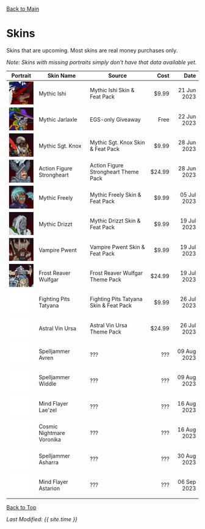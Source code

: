 [Back to Main](index.md)

# Skins

Skins that are upcoming. Most skins are real money purchases only.

*Note: Skins with missing portraits simply don't have that data available yet.*

| Portrait | Skin Name | Source | Cost | Date |
|---|---|---|--:|--:|
| ![Mythic Ishi Portrait](images/skin_portraits/mythicishi.png) | Mythic Ishi | Mythic Ishi Skin & Feat Pack | $9.99 | 21 Jun 2023 |
| ![Mythic Jarlaxle Portrait](images/skin_portraits/mythicjarlaxle.png) | Mythic Jarlaxle | EGS-only Giveaway | Free | 22 Jun 2023 |
| ![Mythic Sgt. Knox Portrait](images/skin_portraits/mythicsgt.knox.png) | Mythic Sgt. Knox | Mythic Sgt. Knox Skin & Feat Pack | $9.99 | 28 Jun 2023 |
| ![Action Figure Strongheart Portrait](images/skin_portraits/actionfigurestrongheart.png) | Action Figure Strongheart | Action Figure Strongheart Theme Pack | $24.99 | 28 Jun 2023 |
| ![Mythic Freely Portrait](images/skin_portraits/mythicfreely.png) | Mythic Freely | Mythic Freely Skin & Feat Pack | $9.99 | 05 Jul 2023 |
| ![Mythic Drizzt Portrait](images/skin_portraits/mythicdrizzt.png) | Mythic Drizzt | Mythic Drizzt Skin & Feat Pack | $9.99 | 19 Jul 2023 |
| ![Vampire Pwent Portrait](images/skin_portraits/vampirepwent.png) | Vampire Pwent | Vampire Pwent Skin & Feat Pack | $9.99 | 19 Jul 2023 |
| ![Frost Reaver Wulfgar Portrait](images/skin_portraits/frostreaverwulfgar.png) | Frost Reaver Wulfgar | Frost Reaver Wulfgar Theme Pack | $24.99 | 19 Jul 2023 |
| ![Empty Placeholder](images/skin_portraits/unknown.png) | Fighting Pits Tatyana | Fighting Pits Tatyana Skin & Feat Pack | $9.99 | 26 Jul 2023 |
| ![Empty Placeholder](images/skin_portraits/unknown.png) | Astral Vin Ursa | Astral Vin Ursa Theme Pack | $24.99 | 26 Jul 2023 |
| ![Empty Placeholder](images/skin_portraits/unknown.png) | Spelljammer Avren | ??? | ??? | 09 Aug 2023 |
| ![Empty Placeholder](images/skin_portraits/unknown.png) | Spelljammer Widdle | ??? | ??? | 09 Aug 2023 |
| ![Empty Placeholder](images/skin_portraits/unknown.png) | Mind Flayer Lae'zel | ??? | ??? | 16 Aug 2023 |
| ![Empty Placeholder](images/skin_portraits/unknown.png) | Cosmic Nightmare Voronika | ??? | ??? | 16 Aug 2023 |
| ![Empty Placeholder](images/skin_portraits/unknown.png) | Spelljammer Asharra | ??? | ??? | 30 Aug 2023 |
| ![Empty Placeholder](images/skin_portraits/unknown.png) | Mind Flayer Astarion | ??? | ??? | 06 Sep 2023 |

[Back to Top](#top)

*Last Modified: {{ site.time }}*